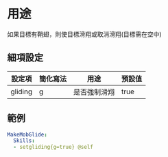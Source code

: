用途
=====================

如果目標有鞘翅，則使目標滑翔或取消滑翔(目標需在空中)

細項設定
----------

| 設定項 | 簡化寫法 | 用途 | 預設值 |
|-----------|---------|------------------------------------------|---------------|
| gliding   | g   | 是否強制滑翔 | true  |

範例
--------
```yml
MakeMobGlide:
  Skills:
  - setgliding{g=true} @self
```